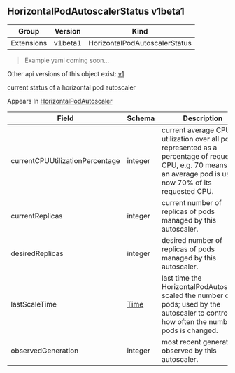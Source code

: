 ## HorizontalPodAutoscalerStatus v1beta1

Group        | Version     | Kind
------------ | ---------- | -----------
Extensions | v1beta1 | HorizontalPodAutoscalerStatus

> Example yaml coming soon...

<aside class="notice">Other api versions of this object exist: <a href="#horizontalpodautoscalerstatus-v1">v1</a> </aside>

current status of a horizontal pod autoscaler

<aside class="notice">
Appears In  <a href="#horizontalpodautoscaler-v1beta1">HorizontalPodAutoscaler</a> </aside>

Field        | Schema     | Description
------------ | ---------- | -----------
currentCPUUtilizationPercentage | integer | current average CPU utilization over all pods, represented as a percentage of requested CPU, e.g. 70 means that an average pod is using now 70% of its requested CPU.
currentReplicas | integer | current number of replicas of pods managed by this autoscaler.
desiredReplicas | integer | desired number of replicas of pods managed by this autoscaler.
lastScaleTime | [Time](#time-unversioned) | last time the HorizontalPodAutoscaler scaled the number of pods; used by the autoscaler to control how often the number of pods is changed.
observedGeneration | integer | most recent generation observed by this autoscaler.

